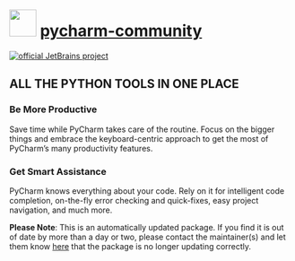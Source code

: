 # <img src="https://cdn.jsdelivr.net/gh/mkevenaar/chocolatey-packages@081d7b0b59739e4d377150098854a2244235fe01/icons/PyCharm-community.png" width="48" height="48"/> [pycharm-community](https://community.chocolatey.org/packages/pycharm-community)

[![official JetBrains project](http://jb.gg/badges/official-plastic.svg)](https://confluence.jetbrains.com/display/ALL/JetBrains+on+GitHub)

## ALL THE PYTHON TOOLS IN ONE PLACE

### Be More Productive

Save time while PyCharm takes care of the routine. Focus on the bigger things and embrace the keyboard-centric approach to get the most of PyCharm’s many productivity features.

### Get Smart Assistance

PyCharm knows everything about your code. Rely on it for intelligent code completion, on-the-fly error checking and quick-fixes, easy project navigation, and much more.

**Please Note**: This is an automatically updated package. If you find it is
out of date by more than a day or two, please contact the maintainer(s) and
let them know [here](https://github.com/mkevenaar/chocolatey-packages/issues) that the package is no longer updating correctly.
